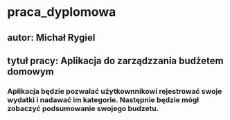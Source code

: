 # praca_dyplomowa
## autor: Michał Rygiel
## tytuł pracy: Aplikacja do zarządzzania budżetem domowym
### Aplikacja będzie pozwalać użytkownnikowi rejestrować swoje wydatki i nadawać im kategorie. Następnie będzie mógł zobaczyć podsumowanie swojego budzetu.
